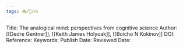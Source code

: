 ```yaml
---
tags: 📥️/📕/💤
---
```


Title: The analogical mind: perspectives from cognitive science
Author: [[Dedre Gentner]], [[Keith James Holyoak]], [[Boicho N Kokinov]]
DOI:
Reference:
Keywords:
Publish Date:
Reviewed Date: